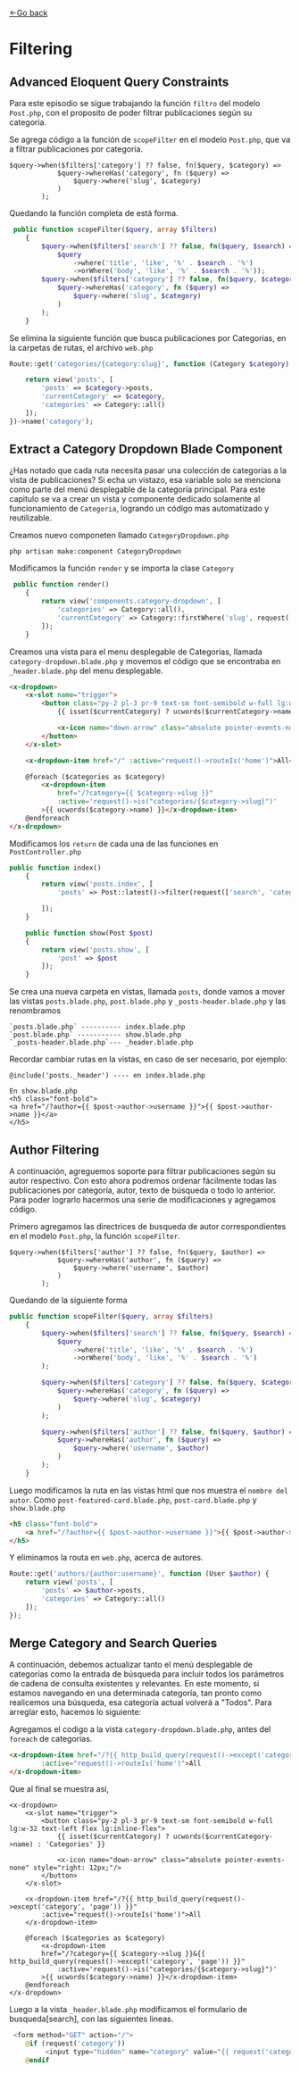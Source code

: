 [<-Go back](/README.md)

# Filtering

## Advanced Eloquent Query Constraints

Para este episodio se sigue trabajando la  función `filtro` del modelo `Post.php`, con el proposito de poder filtrar publicaciones según su categoria.

Se agrega código a la función de `scopeFilter` en el modelo `Post.php`, que  va a filtrar publicaciones por categoria.

    $query->when($filters['category'] ?? false, fn($query, $category) =>
                $query->whereHas('category', fn ($query) =>
                    $query->where('slug', $category)
                )
            );
Quedando la función completa de está forma.

```php
 public function scopeFilter($query, array $filters)
    {
        $query->when($filters['search'] ?? false, fn($query, $search) =>
            $query
                ->where('title', 'like', '%' . $search . '%')
                ->orWhere('body', 'like', '%' . $search . '%'));
        $query->when($filters['category'] ?? false, fn($query, $category) =>
            $query->whereHas('category', fn ($query) =>
                $query->where('slug', $category)
            )
        );
    }
```

Se elimina la siguiente función que busca publicaciones por Categorias, en la carpetas de  rutas, el archivo `web.php`

```php
Route::get('categories/{category:slug}', function (Category $category) {

    return view('posts', [
        'posts' => $category->posts,
        'currentCategory' => $category,
        'categories' => Category::all()
    ]);
})->name('category');
```

## Extract a Category Dropdown Blade Component

¿Has notado que cada ruta necesita pasar una colección de categorías a la vista de publicaciones? Si echa un vistazo, esa variable solo se menciona como parte del menú desplegable de la categoría principal. Para este capitulo se va a crear un vista y componente dedicado solamente al funcionamiento de `Categoria`, logrando un código mas automatizado y reutilizable.

Creamos nuevo componeten llamado `CategoryDropdown.php`

    php artisan make:component CategoryDropdown

Modificamos la función `render` y se importa la clase `Category`

```php
 public function render()
    {
        return view('components.category-dropdown', [
            'categories' => Category::all(),
            'currentCategory' => Category::firstWhere('slug', request('category'))
        ]);
    }
```

Creamos una vista para el menu desplegable de Categorias, llamada `category-dropdown.blade.php` y movemos el código que se encontraba en `_header.blade.php` del menu desplegable.

```html
<x-dropdown>
    <x-slot name="trigger">
        <button class="py-2 pl-3 pr-9 text-sm font-semibold w-full lg:w-32 text-left flex lg:inline-flex">
            {{ isset($currentCategory) ? ucwords($currentCategory->name) : 'Categories' }}

            <x-icon name="down-arrow" class="absolute pointer-events-none" style="right: 12px;"/>
        </button>
    </x-slot>

    <x-dropdown-item href="/" :active="request()->routeIs('home')">All</x-dropdown-item>

    @foreach ($categories as $category)
        <x-dropdown-item
            href="/?category={{ $category->slug }}"
            :active='request()->is("categories/{$category->slug}")'
        >{{ ucwords($category->name) }}</x-dropdown-item>
    @endforeach
</x-dropdown>
```

Modificamos los `return` de cada una de las funciones en `PostController.php`

```php
public function index()
    {
        return view('posts.index', [
            'posts' => Post::latest()->filter(request(['search', 'category', 'author']))->get()

        ]);
    }

    public function show(Post $post)
    {
        return view('posts.show', [
            'post' => $post
        ]);
    }
```

Se crea una nueva carpeta en vistas, llamada `posts`, donde vamos a mover las vistas `posts.blade.php`, `post.blade.php` y `_posts-header.blade.php` y las renombramos

    `posts.blade.php` ---------- index.blade.php
    `post.blade.php` ----------- show.blade.php
    `_posts-header.blade.php`--- _header.blade.php

Recordar cambiar rutas en la vistas, en caso de ser necesario, por ejemplo:

    @include('posts._header') ---- en index.blade.php

    En show.blade.php
    <h5 class="font-bold">
    <a href="/?author={{ $post->author->username }}">{{ $post->author->name }}</a>
    </h5>
        
## Author Filtering

A continuación, agreguemos soporte para filtrar publicaciones según su autor respectivo. Con esto ahora podremos ordenar fácilmente todas las publicaciones por categoría, autor, texto de búsqueda o todo lo anterior. Para poder lograrlo hacermos una serie de modificaciones y agregamos código. 

Primero agregamos las directrices de busqueda de autor correspondientes en el modelo `Post.php`, la función `scopeFilter`. 

    $query->when($filters['author'] ?? false, fn($query, $author) =>
                $query->whereHas('author', fn ($query) =>
                    $query->where('username', $author)
                )
            );

Quedando de la siguiente forma 

```php
public function scopeFilter($query, array $filters)
    {
        $query->when($filters['search'] ?? false, fn($query, $search) =>
            $query
                ->where('title', 'like', '%' . $search . '%')
                ->orWhere('body', 'like', '%' . $search . '%')
        );

        $query->when($filters['category'] ?? false, fn($query, $category) =>
            $query->whereHas('category', fn ($query) =>
                $query->where('slug', $category)
            )
        );

        $query->when($filters['author'] ?? false, fn($query, $author) =>
            $query->whereHas('author', fn ($query) =>
                $query->where('username', $author)
            )
        );
    }
```

Luego modificamos la ruta en las vistas html que nos muestra el `nombre del autor`. Como `post-featured-card.blade.php`, `post-card.blade.php` y `show.blade.php`

```html
<h5 class="font-bold">
    <a href="/?author={{ $post->author->username }}">{{ $post->author->name }}</a>
</h5>
```

Y eliminamos la routa en `web.php`, acerca de autores. 

```php
Route::get('authors/{author:username}', function (User $author) {
    return view('posts', [
        'posts' => $author->posts,
        'categories' => Category::all()
    ]);
});
```

## Merge Category and Search Queries

A continuación, debemos actualizar tanto el menú desplegable de categorías como la entrada de búsqueda para incluir todos los parámetros de cadena de consulta existentes y relevantes. En este momento, si estamos navegando en una determinada categoría, tan pronto como realicemos una búsqueda, esa categoría actual volverá a "Todos". Para arreglar esto, hacemos lo siguiente: 

Agregamos el codigo a la vista `category-dropdown.blade.php`, antes del `foreach` de categorias.

```html
<x-dropdown-item href="/?{{ http_build_query(request()->except('category', 'page')) }}"
        :active="request()->routeIs('home')">All
</x-dropdown-item>
```

Que al final se muestra así, 

    <x-dropdown>
        <x-slot name="trigger">
            <button class="py-2 pl-3 pr-9 text-sm font-semibold w-full lg:w-32 text-left flex lg:inline-flex">
                {{ isset($currentCategory) ? ucwords($currentCategory->name) : 'Categories' }}

                <x-icon name="down-arrow" class="absolute pointer-events-none" style="right: 12px;"/>
            </button>
        </x-slot>

        <x-dropdown-item href="/?{{ http_build_query(request()->except('category', 'page')) }}"
            :active="request()->routeIs('home')">All
        </x-dropdown-item>

        @foreach ($categories as $category)
            <x-dropdown-item
            href="/?category={{ $category->slug }}&{{ http_build_query(request()->except('category', 'page')) }}"
                :active='request()->is("categories/{$category->slug}")'
            >{{ ucwords($category->name) }}</x-dropdown-item>
        @endforeach
    </x-dropdown>


Luego a la vista `_header.blade.php` modificamos el formulario de busqueda[search], con las siguientes lineas. 

```php
 <form method="GET" action="/">
    @if (request('category'))
         <input type="hidden" name="category" value="{{ request('category') }}">
    @endif
```
